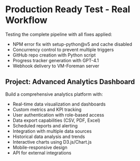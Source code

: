 # Production Ready Test - Real Workflow

Testing the complete pipeline with all fixes applied:
- NPM error fix with setup-python@v5 and cache disabled
- Concurrency control to prevent multiple triggers
- GitHub repo creation with Python script
- Progress tracker generation with GPT-4.1
- Webhook delivery to VM-Foreman server

## Project: Advanced Analytics Dashboard

Build a comprehensive analytics platform with:
- Real-time data visualization and dashboards
- Custom metrics and KPI tracking
- User authentication with role-based access
- Data export capabilities (CSV, PDF, Excel)
- Scheduled reports and alerting
- Integration with multiple data sources
- Historical data analysis and trends
- Interactive charts using D3.js/Chart.js
- Mobile-responsive design
- API for external integrations
